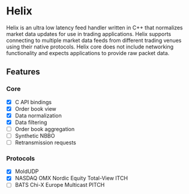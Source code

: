 # Helix

Helix is an ultra low latency feed handler written in C++ that
normalizes market data updates for use in trading applications. Helix
supports connecting to multiple market data feeds from different trading
venues using their native protocols. Helix core does not include
networking functionality and expects applications to provide raw packet
data.

## Features

### Core

* [x] C API bindings
* [x] Order book view
* [x] Data normalization
* [x] Data filtering
* [ ] Order book aggregation
* [ ] Synthetic NBBO
* [ ] Retransmission requests

### Protocols

* [x] MoldUDP
* [x] NASDAQ OMX Nordic Equity Total-View ITCH
* [ ] BATS Chi-X Europe Multicast PITCH
